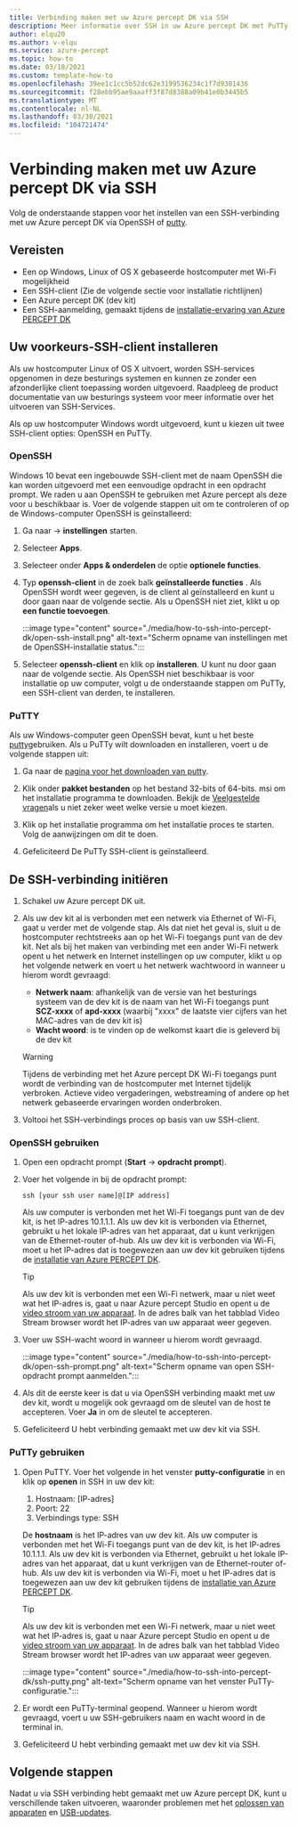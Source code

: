```yaml
---
title: Verbinding maken met uw Azure percept DK via SSH
description: Meer informatie over SSH in uw Azure percept DK met PuTTy
author: elqu20
ms.author: v-elqu
ms.service: azure-percept
ms.topic: how-to
ms.date: 03/18/2021
ms.custom: template-how-to
ms.openlocfilehash: 39ee1c1cc5b52dc62e3199536234c1f7d9381436
ms.sourcegitcommit: f28ebb95ae9aaaff3f87d8388a09b41e0b3445b5
ms.translationtype: MT
ms.contentlocale: nl-NL
ms.lasthandoff: 03/30/2021
ms.locfileid: "104721474"
---
```

# <a name="connect-to-your-azure-percept-dk-over-ssh"></a>Verbinding maken met uw Azure percept DK via SSH

Volg de onderstaande stappen voor het instellen van een SSH-verbinding met uw Azure percept DK via OpenSSH of [putty](https://www.chiark.greenend.org.uk/~sgtatham/putty/latest.html).

## <a name="prerequisites"></a>Vereisten

- Een op Windows, Linux of OS X gebaseerde hostcomputer met Wi-Fi mogelijkheid
- Een SSH-client (Zie de volgende sectie voor installatie richtlijnen)
- Een Azure percept DK (dev kit)
- Een SSH-aanmelding, gemaakt tijdens de [installatie-ervaring van Azure PERCEPT DK](./quickstart-percept-dk-set-up.md)

## <a name="install-your-preferred-ssh-client"></a>Uw voorkeurs-SSH-client installeren

Als uw hostcomputer Linux of OS X uitvoert, worden SSH-services opgenomen in deze besturings systemen en kunnen ze zonder een afzonderlijke client toepassing worden uitgevoerd. Raadpleeg de product documentatie van uw besturings systeem voor meer informatie over het uitvoeren van SSH-Services.

Als op uw hostcomputer Windows wordt uitgevoerd, kunt u kiezen uit twee SSH-client opties: OpenSSH en PuTTy.

### <a name="openssh"></a>OpenSSH

Windows 10 bevat een ingebouwde SSH-client met de naam OpenSSH die kan worden uitgevoerd met een eenvoudige opdracht in een opdracht prompt. We raden u aan OpenSSH te gebruiken met Azure percept als deze voor u beschikbaar is. Voer de volgende stappen uit om te controleren of op de Windows-computer OpenSSH is geïnstalleerd:

1. Ga naar   ->  **instellingen** starten.

1. Selecteer **Apps**.

1. Selecteer onder **Apps & onderdelen** de optie **optionele functies**.

1. Typ **openssh-client** in de zoek balk **geïnstalleerde functies** . Als OpenSSH wordt weer gegeven, is de client al geïnstalleerd en kunt u door gaan naar de volgende sectie. Als u OpenSSH niet ziet, klikt u op **een functie toevoegen**.

    :::image type="content" source="./media/how-to-ssh-into-percept-dk/open-ssh-install.png" alt-text="Scherm opname van instellingen met de OpenSSH-installatie status.":::

1. Selecteer **openssh-client** en klik op **installeren**. U kunt nu door gaan naar de volgende sectie. Als OpenSSH niet beschikbaar is voor installatie op uw computer, volgt u de onderstaande stappen om PuTTy, een SSH-client van derden, te installeren.

### <a name="putty"></a>PuTTY

Als uw Windows-computer geen OpenSSH bevat, kunt u het beste [putty](https://www.chiark.greenend.org.uk/~sgtatham/putty/latest.html)gebruiken. Als u PuTTy wilt downloaden en installeren, voert u de volgende stappen uit:

1. Ga naar de [pagina voor het downloaden van putty](https://www.chiark.greenend.org.uk/~sgtatham/putty/latest.html).

1. Klik onder **pakket bestanden** op het bestand 32-bits of 64-bits. msi om het installatie programma te downloaden. Bekijk de [Veelgestelde vragen](https://www.chiark.greenend.org.uk/~sgtatham/putty/faq.html#faq-32bit-64bit)als u niet zeker weet welke versie u moet kiezen.

1. Klik op het installatie programma om het installatie proces te starten. Volg de aanwijzingen om dit te doen.

1. Gefeliciteerd De PuTTy SSH-client is geïnstalleerd.

## <a name="initiate-the-ssh-connection"></a>De SSH-verbinding initiëren

1. Schakel uw Azure percept DK uit.

1. Als uw dev kit al is verbonden met een netwerk via Ethernet of Wi-Fi, gaat u verder met de volgende stap. Als dat niet het geval is, sluit u de hostcomputer rechtstreeks aan op het Wi-Fi toegangs punt van de dev kit. Net als bij het maken van verbinding met een ander Wi-Fi netwerk opent u het netwerk en Internet instellingen op uw computer, klikt u op het volgende netwerk en voert u het netwerk wachtwoord in wanneer u hierom wordt gevraagd:

    - **Netwerk naam**: afhankelijk van de versie van het besturings systeem van de dev kit is de naam van het Wi-Fi toegangs punt **SCZ-xxxx** of **apd-xxxx** (waarbij "xxxx" de laatste vier cijfers van het MAC-adres van de dev kit is)
    - **Wacht woord**: is te vinden op de welkomst kaart die is geleverd bij de dev kit

    > [!WARNING]
    > Tijdens de verbinding met het Azure percept DK Wi-Fi toegangs punt wordt de verbinding van de hostcomputer met Internet tijdelijk verbroken. Actieve video vergaderingen, webstreaming of andere op het netwerk gebaseerde ervaringen worden onderbroken.

1. Voltooi het SSH-verbindings proces op basis van uw SSH-client.

### <a name="using-openssh"></a>OpenSSH gebruiken

1. Open een opdracht prompt (**Start**  ->  **opdracht prompt**).

1. Voer het volgende in bij de opdracht prompt:

    ```console
    ssh [your ssh user name]@[IP address]
    ```

    Als uw computer is verbonden met het Wi-Fi toegangs punt van de dev kit, is het IP-adres 10.1.1.1. Als uw dev kit is verbonden via Ethernet, gebruikt u het lokale IP-adres van het apparaat, dat u kunt verkrijgen van de Ethernet-router of-hub. Als uw dev kit is verbonden via Wi-Fi, moet u het IP-adres dat is toegewezen aan uw dev kit gebruiken tijdens de [installatie van Azure PERCEPT DK](./quickstart-percept-dk-set-up.md).

    > [!TIP]
    > Als uw dev kit is verbonden met een Wi-Fi netwerk, maar u niet weet wat het IP-adres is, gaat u naar Azure percept Studio en opent u de [video stroom van uw apparaat](./how-to-view-video-stream.md). In de adres balk van het tabblad Video Stream browser wordt het IP-adres van uw apparaat weer gegeven.

1. Voer uw SSH-wacht woord in wanneer u hierom wordt gevraagd.

    :::image type="content" source="./media/how-to-ssh-into-percept-dk/open-ssh-prompt.png" alt-text="Scherm opname van open SSH-opdracht prompt aanmelden.":::

1. Als dit de eerste keer is dat u via OpenSSH verbinding maakt met uw dev kit, wordt u mogelijk ook gevraagd om de sleutel van de host te accepteren. Voer **Ja** in om de sleutel te accepteren.

1. Gefeliciteerd U hebt verbinding gemaakt met uw dev kit via SSH.

### <a name="using-putty"></a>PuTTy gebruiken

1. Open PuTTY. Voer het volgende in het venster **putty-configuratie** in en klik op **openen** in SSH in uw dev kit:

    1. Hostnaam: [IP-adres]
    1. Poort: 22
    1. Verbindings type: SSH

    De **hostnaam** is het IP-adres van uw dev kit. Als uw computer is verbonden met het Wi-Fi toegangs punt van de dev kit, is het IP-adres 10.1.1.1. Als uw dev kit is verbonden via Ethernet, gebruikt u het lokale IP-adres van het apparaat, dat u kunt verkrijgen van de Ethernet-router of-hub. Als uw dev kit is verbonden via Wi-Fi, moet u het IP-adres dat is toegewezen aan uw dev kit gebruiken tijdens de [installatie van Azure PERCEPT DK](./quickstart-percept-dk-set-up.md).

    > [!TIP]
    > Als uw dev kit is verbonden met een Wi-Fi netwerk, maar u niet weet wat het IP-adres is, gaat u naar Azure percept Studio en opent u de [video stroom van uw apparaat](./how-to-view-video-stream.md). In de adres balk van het tabblad Video Stream browser wordt het IP-adres van uw apparaat weer gegeven.

    :::image type="content" source="./media/how-to-ssh-into-percept-dk/ssh-putty.png" alt-text="Scherm opname van het venster PuTTy-configuratie.":::

1. Er wordt een PuTTy-terminal geopend. Wanneer u hierom wordt gevraagd, voert u uw SSH-gebruikers naam en wacht woord in de terminal in.

1. Gefeliciteerd U hebt verbinding gemaakt met uw dev kit via SSH.

## <a name="next-steps"></a>Volgende stappen

Nadat u via SSH verbinding hebt gemaakt met uw Azure percept DK, kunt u verschillende taken uitvoeren, waaronder problemen met het [oplossen van apparaten](./troubleshoot-dev-kit.md) en [USB-updates](./how-to-update-via-usb.md).